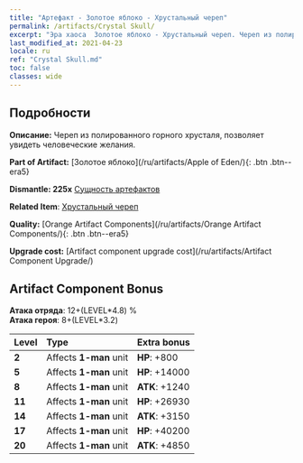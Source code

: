 ```yaml
---
title: "Артефакт - Золотое яблоко - Хрустальный череп"
permalink: /artifacts/Crystal Skull/
excerpt: "Эра хаоса  Золотое яблоко - Хрустальный череп. Череп из полированного горного хрусталя, позволяет увидеть человеческие желания."
last_modified_at: 2021-04-23
locale: ru
ref: "Crystal Skull.md"
toc: false
classes: wide
---
```




## Подробности

 **Описание:** Череп из полированного горного хрусталя, позволяет увидеть человеческие желания.

 **Part of Artifact:** [Золотое яблоко](/ru/artifacts/Apple of Eden/){: .btn .btn--era5}

 **Dismantle: 225x** [Сущность артефактов](/ItemsRU/con_905/)

 **Related Item**: [Хрустальный череп](/ItemsRU/art_182/)

 **Quality:** [Orange Artifact Components](/ru/artifacts/Orange Artifact Components/){: .btn .btn--era5}

 **Upgrade cost:** [Artifact component upgrade cost](/ru/artifacts/Artifact Component Upgrade/)

## Artifact Component Bonus

  **Атака отряда**: 12+(LEVEL\*4.8) %<br/>**Атака героя**: 8+(LEVEL\*3.2)

  |  Level  | Type |    Extra bonus  | 
  |:--------|:-----|:----------------| 
  | **2** | Affects **1-man** unit | **HP**: +800 | 
  | **5** | Affects **1-man** unit | **HP**: +14000 | 
  | **8** | Affects **1-man** unit | **ATK**: +1240 | 
  | **11** | Affects **1-man** unit | **HP**: +26930 | 
  | **14** | Affects **1-man** unit | **ATK**: +3150 | 
  | **17** | Affects **1-man** unit | **HP**: +40200 | 
  | **20** | Affects **1-man** unit | **ATK**: +4850 | 
